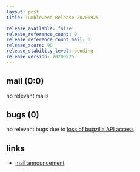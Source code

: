 ```yaml
---
layout: post
title: Tumbleweed Release 20200925

release_available: false
release_reference_count: 0
release_reference_count_mail: 0
release_score: 98
release_stability_level: pending
release_version: 20200925
---
```


## mail (0:0)

no relevant mails

## bugs (0)

<!--more-->

no relevant bugs due to [loss of bugzilla API access](https://bugzilla.opensuse.org/show_bug.cgi?id=1157722)



## links

- [mail announcement](https://lists.opensuse.org/opensuse-factory/2020-09/msg00201.html)
